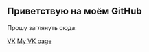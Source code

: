 ## Приветствую на моём GitHub

Прошу заглянуть сюда:

[VK](https://vk.com/zerodev)
[My VK page](https://vk.com/gwarp.developer)
